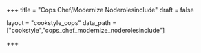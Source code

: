 +++
title = "Cops Chef/Modernize Noderolesinclude"
draft = false

layout = "cookstyle_cops"
data_path = ["cookstyle","cops_chef_modernize_noderolesinclude"]

+++

<!-- The content of this page is automatically generated from the
cops_chef_modernize_noderolesinclude.yml file in github.com/chef/cookstyle/docs-chef-io/data/cookstyle. -->
